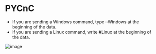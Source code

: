 # PYCnC
* If you are sending a Windows command, type ::Windows at the beginning of the data.
* If you are sending a Linux command, write #Linux at the beginning of the data.

![image](https://github.com/Bt08s/Command-and-Control-Server/assets/68190921/20a96fc4-18da-4433-865b-38f16175e832)
